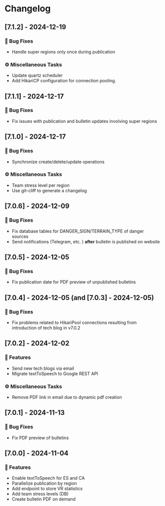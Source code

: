 # Changelog

<!-- Update using `git-cliff -u -p CHANGELOG.md -t <TAG>` before creating new tag <TAG> with git. -->

## [7.1.2] - 2024-12-19

### 🐛 Bug Fixes

- Handle super regions only once during publication

### ⚙️ Miscellaneous Tasks

- Update quartz scheduler
- Add HikariCP configuration for connection pooling.

## [7.1.1] - 2024-12-17

### 🐛 Bug Fixes

- Fix issues with publication and bulletin updates involving super regions

## [7.1.0] - 2024-12-17

### 🐛 Bug Fixes

- Synchronize create/delete/update operations

### ⚙️ Miscellaneous Tasks

- Team stress level per region
- Use git-cliff to generate a changelog

## [7.0.6] - 2024-12-09

### 🐛 Bug Fixes

- Fix database tables for DANGER_SIGN/TERRAIN_TYPE of danger sources
- Send notifications (Telegram, etc. ) **after** bulletin is published on website

## [7.0.5] - 2024-12-05

### 🐛 Bug Fixes

- Fix publication date for PDF preview of unpublished bulletins

## [7.0.4] - 2024-12-05 (and [7.0.3] - 2024-12-05)

### 🐛 Bug Fixes

- Fix problems related to HikariPool connections resulting from introduction of tech blog in v7.0.2

## [7.0.2] - 2024-12-02

### 🚀 Features

- Send new tech blogs via email
- Migrate textToSpeech to Google REST API

### ⚙️ Miscellaneous Tasks

- Remove PDF link in email due to dynamic pdf creation

## [7.0.1] - 2024-11-13

### 🐛 Bug Fixes

- Fix PDF preview of bulletins

## [7.0.0] - 2024-11-04

### 🚀 Features

- Enable textToSpeech for ES and CA
- Parallelize publication by region
- Add endpoint to store VR statistics
- Add team stress levels (DB)
- Create bulletin PDF on demand

<!-- generated by git-cliff -->
